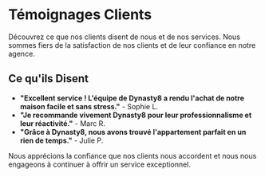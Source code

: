 # Témoignages Clients

Découvrez ce que nos clients disent de nous et de nos services. Nous sommes fiers de la satisfaction de nos clients et de leur confiance en notre agence.

## Ce qu'ils Disent

- **"Excellent service ! L'équipe de Dynasty8 a rendu l'achat de notre maison facile et sans stress."** - Sophie L.
- **"Je recommande vivement Dynasty8 pour leur professionnalisme et leur réactivité."** - Marc R.
- **"Grâce à Dynasty8, nous avons trouvé l'appartement parfait en un rien de temps."** - Julie P.

Nous apprécions la confiance que nos clients nous accordent et nous nous engageons à continuer à offrir un service exceptionnel.

